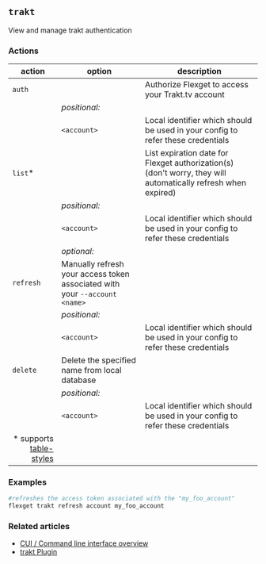 ## `trakt`
View and manage trakt authentication

### Actions
| action | option | description |
| --- | --- | --- |
| `auth` || Authorize Flexget to access your Trakt.tv account |
|| *positional:* |
|| `<account>`| Local identifier which should be used in your config to refer these credentials
| `list`* || List expiration date for Flexget authorization(s) (don't worry, they will automatically refresh when expired) |
|| *positional:* |
|| `<account>`| Local identifier which should be used in your config to refer these credentials
|| *optional:* |
| `refresh` | Manually refresh your access token associated with your `--account <name>` |
|| *positional:* |
|| `<account>`| Local identifier which should be used in your config to refer these credentials
| `delete` | Delete the specified <account> name from local database |
|| *positional:* |
|| `<account>`| Local identifier which should be used in your config to refer these credentials
|<div align="right">\* supports [table-styles](/CLI/--table-styles)</div>

### Examples
```bash
#refreshes the access token associated with the "my_foo_account"
flexget trakt refresh account my_foo_account
```

### Related articles
* [CUI / Command line interface overview](/CLI)
* [trakt Plugin](/Plugins/trakt)